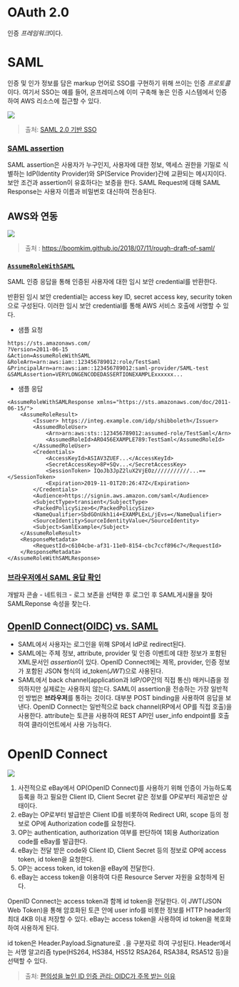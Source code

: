 
# OAuth 2.0
인증 *프레임워크*이다.

# SAML
인증 및 인가 정보를 담은 markup 언어로 SSO를 구현하기 위해 쓰이는 인증 *프로토콜*이다.
여기서 SSO는 예를 들어, 온프레미스에 이미 구축해 놓은 인증 시스템에서 인증하여 AWS 리소스에 접근할 수 있다.

![](https://developers.worksmobile.com/document/image/75_KR/158)

> 출처: [SAML 2.0 기반 SSO](https://developers.worksmobile.com/kr/document/2001070201?lang=ko)

### [SAML assertion](https://jumpcloud.com/blog/what-is-saml-assertion)
SAML assertion은 사용자가 누구인지, 사용자에 대한 정보, 액세스 권한을 기밀로 식별하는 IdP(Identity Provider)와 SP(Service Provider)간에 교환되는 메시지이다. 보안 조건과 assertion이 유효하다는 보증을 한다. SAML Request에 대해 SAML Response는 사용자 이름과 비밀번호 대신하여 전송된다.

## AWS와 연동
![](https://boomkim.github.io/images/saml-based-federation.diagram.png)

> 출처 : https://boomkim.github.io/2018/07/11/rough-draft-of-saml/

### [`AssumeRoleWithSAML`](https://docs.aws.amazon.com/STS/latest/APIReference/API_AssumeRoleWithSAML.html)
SAML 인증 응답을 통해 인증된 사용자에 대한 임시 보안 credential를 반환한다.

반환된 임시 보안 credential는 access key ID, secret access key, security token으로 구성된다.
이러한 임시 보안 credential를 통해 AWS 서비스 호출에 서명할 수 있다.

- 샘플 요청
```
https://sts.amazonaws.com/
?Version=2011-06-15
&Action=AssumeRoleWithSAML
&RoleArn=arn:aws:iam::123456789012:role/TestSaml
&PrincipalArn=arn:aws:iam::123456789012:saml-provider/SAML-test 
&SAMLAssertion=VERYLONGENCODEDASSERTIONEXAMPLExxxxxx...
```

- 샘플 응답
```
<AssumeRoleWithSAMLResponse xmlns="https://sts.amazonaws.com/doc/2011-06-15/">
    <AssumeRoleResult>
        <Issuer> https://integ.example.com/idp/shibboleth</Issuer>
        <AssumedRoleUser>
            <Arn>arn:aws:sts::123456789012:assumed-role/TestSaml</Arn>
            <AssumedRoleId>ARO456EXAMPLE789:TestSaml</AssumedRoleId>
        </AssumedRoleUser>
        <Credentials>
            <AccessKeyId>ASIAV3ZUEF...</AccessKeyId>
            <SecretAccessKey>8P+SQv...</SecretAccessKey>
            <SessionToken> IQoJb3JpZ2luX2VjEOz///////////...== </SessionToken>
            <Expiration>2019-11-01T20:26:47Z</Expiration>
        </Credentials>
        <Audience>https://signin.aws.amazon.com/saml</Audience>
        <SubjectType>transient</SubjectType>
        <PackedPolicySize>6</PackedPolicySize>
        <NameQualifier>SbdGOnUkh1i4+EXAMPLExL/jEvs=</NameQualifier>
        <SourceIdentity>SourceIdentityValue</SourceIdentity>
        <Subject>SamlExample</Subject>
    </AssumeRoleResult>
    <ResponseMetadata>
        <RequestId>c6104cbe-af31-11e0-8154-cbc7ccf896c7</RequestId>
    </ResponseMetadata>
</AssumeRoleWithSAMLResponse>
```

### [브라우저에서 SAML 응답 확인](https://docs.aws.amazon.com/IAM/latest/UserGuide/troubleshoot_saml_view-saml-response.html)

개발자 콘솔 - 네트워크 - 로그 보존을 선택한 후 로그인 후 SAML게시물을 찾아 SAMLReponse 속성을 찾는다.


## [OpenID Connect(OIDC) vs. SAML](https://gluu.org/oauth-vs-saml-vs-openid-connect)

- SAML에서 사용자는 로그인을 위해 SP에서 IdP로 redirect된다. 
- SAML에는 주체 정보, attribute, provider 및 인증 이벤트에 대한 정보가 포함된 XML문서인 *assertion*이 있다. OpenID Connect에는 제목, provider, 인증 정보가 포함된 JSON 형식의 id_token(*JWT*)으로 사용된다.
- SAML에서 back channel(application과 IdP/OP간의 직접 통신) 매커니즘을 정의하지만 실제로는 사용하지 않는다. SAML이 assertion을 전송하는 가장 일반적인 방법은 **브라우저**를 통하는 것이다. 대부분 POST binding을 사용하여 응답을 보낸다. OpenID Connect는 일반적으로 back channel(RP에서 OP를  직접 호출)을 사용한다. attribute는 토큰을 사용하여 REST API인 user_info endpoint를 호출하여 클라이언트에서 사용 가능하다.

# OpenID Connect

![](https://s-core.co.kr/wp-content/uploads/2021/01/72dsd.jpg)

1. 사전적으로 eBay에서 OP(OpenID Connect)를 사용하기 위해 인증이 가능하도록 등록을 하고 필요한 Client ID, Client Secret 같은 정보를 OP로부터 제공받은 상태이다.
2. eBay는 OP로부터 발급받은 Client ID를 비롯하여 Redirect URI, scope 등의 정보로 OP에 Authorization code를 요청한다.
3. OP는 authentication, authorization 여부를 판단하여 1회용 Authorization code를 eBay를 발급한다.
4. eBay는 전달 받은 code와 Client ID, Client Secret 등의 정보로 OP에 access token, id token을 요청한다.
5. OP는 access token, id token을 eBay에 전달한다.
6. eBay는 access token을 이용하여 다른 Resource Server 자원을 요청하게 된다. 

OpenID Connect는 access token과 함께 id token을 전달한다. 이 JWT(JSON Web Token)을 통해 암호화된 토큰 안에 user info를 비롯한 정보를 HTTP header의 최대 4KB 이내 저장할 수 있다. eBay는 access token을 사용하여 id token을 복호화하여 사용하게 된다.

id token은 Header.Payload.Signature로 `.`을 구분자로 하여 구성된다. Header에서는 서명 알고리즘 type(HS264, HS384, HS512 RSA264, RSA384, RSA512 등)을 선택할 수 있다.

> 출처: [편의성을 높인 ID 인증 관리: OIDC가 주목 받는 이유](https://s-core.co.kr/insight/view/%ED%8E%B8%EC%9D%98%EC%84%B1%EC%9D%84-%EB%86%92%EC%9D%B8-id-%EC%9D%B8%EC%A6%9D-%EA%B4%80%EB%A6%AC-oidc%EA%B0%80-%EC%A3%BC%EB%AA%A9-%EB%B0%9B%EB%8A%94-%EC%9D%B4%EC%9C%A0/)